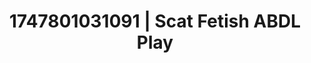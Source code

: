 ---
categories:
- Alt aesthetic girls
- Flushed cheeks
- Subtle kink
- Erotic tension
- Hog tying
image: /assets/images/1747801031091.jpg
layout: post
seo:
  description: Featured content with premium ABDL Play, Scat Fetish. HD images available.
  keywords: ABDL Play, Scat Fetish
  og_image: /assets/images/1747801031091.jpg
  schema_type: VisualArtwork
tags:
- ABDL Play
- '#1747801031091'
- Scat Fetish
title: 1747801031091 | Scat Fetish ABDL Play
---